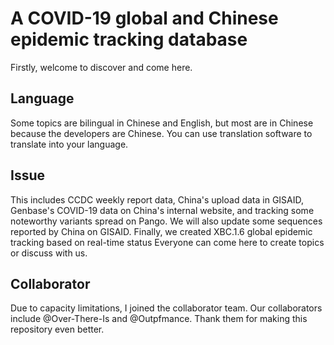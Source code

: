 #  A COVID-19 global and Chinese epidemic tracking database
Firstly, welcome to discover and come here.
## Language
Some topics are bilingual in Chinese and English, but most are in Chinese because the developers are Chinese. You can use translation software to translate into your language.
## Issue
This includes CCDC weekly report data, China's upload data in GISAID, Genbase's COVID-19 data on China's internal website, and tracking some noteworthy variants spread on Pango. We will also update some sequences reported by China on GISAID. Finally, we created XBC.1.6 global epidemic tracking based on real-time status
Everyone can come here to create topics or discuss with us.
## Collaborator
Due to capacity limitations, I joined the collaborator team.
Our collaborators include @Over-There-Is and @Outpfmance. Thank them for making this repository even better.

